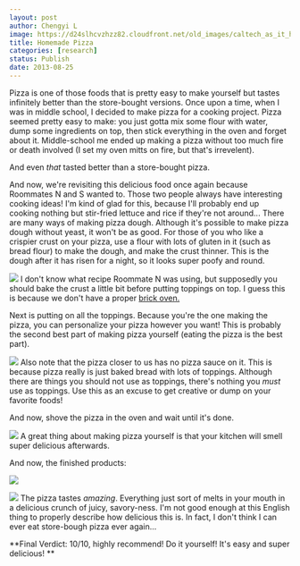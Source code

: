 ```yaml
---
layout: post
author: Chengyi L
image: https://d24slhcvzhzz82.cloudfront.net/old_images/caltech_as_it_happens/6a0105349b8251970b019104d0db95970c.jpg
title: Homemade Pizza 
categories: [research]
status: Publish
date: 2013-08-25
---
```



Pizza is one of those foods that is pretty easy to make yourself but tastes infinitely better than the store-bought versions. Once upon a time, when I was in middle school, I decided to make pizza for a cooking project. Pizza seemed pretty easy to make: you just gotta mix some flour with water, dump some ingredients on top, then stick everything in the oven and forget about it. Middle-school me ended up making a pizza without too much fire or death involved (I set my oven mitts on fire, but that's irrevelent). 

And even *that* tasted better than a store-bought pizza. 

And now, we're revisiting this delicious food once again because Roommates N and S wanted to. Those two people always have interesting cooking ideas! I'm kind of glad for this, because I'll probably end up cooking nothing but stir-fried lettuce and rice if they're not around... 
There are many ways of making pizza dough. Although it's possible to make pizza dough without yeast, it won't be as good. For those of you who like a crispier crust on your pizza, use a flour with lots of gluten in it (such as bread flour) to make the dough, and make the crust thinner. This is the dough after it has risen for a night, so it looks super poofy and round. 


![](https://d24slhcvzhzz82.cloudfront.net/old_images/caltech_as_it_happens/6a0105349b8251970b0192ac9be8ff970d.jpg)
I don't know what recipe Roommate N was using, but supposedly you should bake the crust a little bit before putting toppings on top. I guess this is because we don't have a proper [brick oven.](https://caltech.typepad.com/.a/6a0105349b8251970b019104d296a3970c-popup)

Next is putting on all the toppings. Because you're the one making the pizza, you can personalize your pizza however you want! This is probably the second best part of making pizza yourself (eating the pizza is the best part). 

![](https://d24slhcvzhzz82.cloudfront.net/old_images/caltech_as_it_happens/6a0105349b8251970b0192ac9bfa2d970d.jpg)
Also note that the pizza closer to us has no pizza sauce on it. This is because pizza really is just baked bread with lots of toppings. Although there are things you should not use as toppings, there's nothing you *must* use as toppings. Use this as an excuse to get creative or dump on your favorite foods! 

And now, shove the pizza in the oven and wait until it's done. 


![](https://d24slhcvzhzz82.cloudfront.net/old_images/caltech_as_it_happens/6a0105349b8251970b0192ac9c0157970d.jpg)
A great thing about making pizza yourself is that your kitchen will smell super delicious afterwards.

And now, the finished products:


![](https://d24slhcvzhzz82.cloudfront.net/old_images/caltech_as_it_happens/6a0105349b8251970b0192ac9c02c4970d.jpg)

![](https://d24slhcvzhzz82.cloudfront.net/old_images/caltech_as_it_happens/6a0105349b8251970b019104d2a21f970c.jpg)
The pizza tastes *amazing*. Everything just sort of melts in your mouth in a delicious crunch of juicy, savory-ness. I'm not good enough at this English thing to properly describe how delicious this is. In fact, I don't think I can ever eat store-bough pizza ever again... 

**Final Verdict: 10/10, highly recommend! Do it yourself! It's easy and super delicious! **

